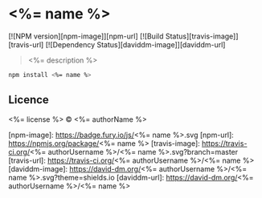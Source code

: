 # <%= name %> 
[![NPM version][npm-image]][npm-url] [![Build Status][travis-image]][travis-url] [![Dependency Status][daviddm-image]][daviddm-url]
> <%= description %>

```bash
npm install <%= name %>
```

## Licence

<%= license %> © <%= authorName %>


[npm-image]: https://badge.fury.io/js/<%= name %>.svg
[npm-url]: https://npmjs.org/package/<%= name %>
[travis-image]: https://travis-ci.org/<%= authorUsername %>/<%= name %>.svg?branch=master
[travis-url]: https://travis-ci.org/<%= authorUsername %>/<%= name %>
[daviddm-image]: https://david-dm.org/<%= authorUsername %>/<%= name %>.svg?theme=shields.io
[daviddm-url]: https://david-dm.org/<%= authorUsername %>/<%= name %>
